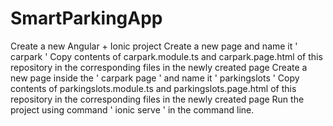 # SmartParkingApp

Create a new Angular + Ionic project
Create a new page and name it ' carpark '
Copy contents of carpark.module.ts and carpark.page.html of this repository in the corresponding files in the newly created page
Create a new page inside the ' carpark page ' and name it ' parkingslots '
Copy contents of parkingslots.module.ts and parkingslots.page.html of this repository in the corresponding files in the newly created page
Run the project using command ' ionic serve ' in the command line.
